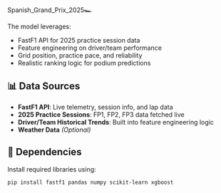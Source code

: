Spanish_Grand_Prix_2025🏎️

The model leverages:  
- FastF1 API for 2025 practice session data  
- Feature engineering on driver/team performance  
- Grid position, practice pace, and reliability  
- Realistic ranking logic for podium predictions

## 📊 Data Sources  
- **FastF1 API**: Live telemetry, session info, and lap data  
- **2025 Practice Sessions**: FP1, FP2, FP3 data fetched live  
- **Driver/Team Historical Trends**: Built into feature engineering logic  
- **Weather Data** *(Optional)*

## 🔧 Dependencies  
Install required libraries using:  
```bash
pip install fastf1 pandas numpy scikit-learn xgboost
